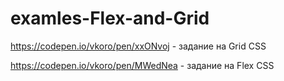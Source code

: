 # examles-Flex-and-Grid
 https://codepen.io/vkoro/pen/xxONvoj - задание на Grid CSS
 
 https://codepen.io/vkoro/pen/MWedNea - задание на Flex CSS

